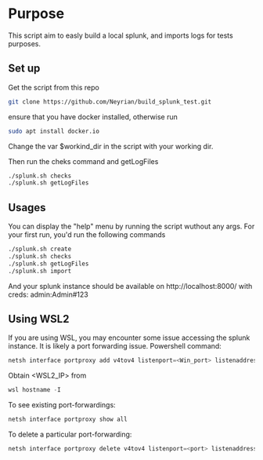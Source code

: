 # Purpose

This script aim to easly build a local splunk, and imports logs for tests purposes.

## Set up

Get the script from this repo 
```bash
git clone https://github.com/Neyrian/build_splunk_test.git
```

ensure that you have docker installed, otherwise run
```bash
sudo apt install docker.io
```

Change the var $workind_dir in the script with your working dir.

Then run the cheks command and getLogFiles
```bash
./splunk.sh checks
./splunk.sh getLogFiles
```

## Usages

You can display the "help" menu by running the script wuthout any args.
For your first run, you'd run the following commands
```bash
./splunk.sh create
./splunk.sh checks
./splunk.sh getLogFiles
./splunk.sh import
```
And your splunk instance should be available on http://localhost:8000/ with creds: admin:Admin#123

## Using WSL2

If you are using WSL, you may encounter some issue accessing the splunk instance. It is likely a port forwarding issue.
Powershell command:
```Powershell
netsh interface portproxy add v4tov4 listenport=<Win_port> listenaddress=0.0.0.0 connectport=<WSL2_port> connectaddress=<WSL2_IP>
```
Obtain <WSL2_IP> from

```powershell
wsl hostname -I
```
To see existing port-forwardings:
```Powershell
netsh interface portproxy show all
```

To delete a particular port-forwarding:
```Powershell
netsh interface portproxy delete v4tov4 listenport=<port> listenaddress=<IP>
```
